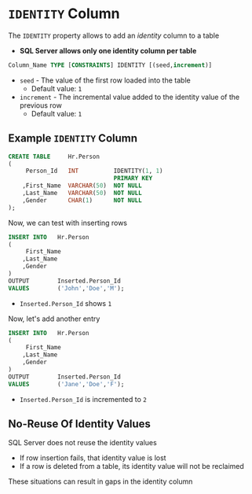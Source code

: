 # `IDENTITY` Column

The `IDENTITY` property allows to add an *identity* column to a table

- **SQL Server allows only one identity column per table**

```sql
Column_Name TYPE [CONSTRAINTS] IDENTITY [(seed,increment)]
```

- `seed` - The value of the first row loaded into the table
  - Default value: `1`
- `increment` - The incremental value added to the identity value of the previous row
  - Default value: `1`

## Example `IDENTITY` Column

```sql
CREATE TABLE     Hr.Person 
(
     Person_Id   INT          IDENTITY(1, 1) 
                              PRIMARY KEY
    ,First_Name  VARCHAR(50)  NOT NULL
    ,Last_Name   VARCHAR(50)  NOT NULL
    ,Gender      CHAR(1)      NOT NULL
);
```

Now, we can test with inserting rows

```sql
INSERT INTO   Hr.Person 
(
     First_Name
    ,Last_Name 
    ,Gender
)
OUTPUT        Inserted.Person_Id
VALUES        ('John','Doe','M');
```

- `Inserted.Person_Id` shows `1`

Now, let's add another entry

```sql
INSERT INTO   Hr.Person 
(
     First_Name
    ,Last_Name 
    ,Gender
)
OUTPUT        Inserted.Person_Id
VALUES        ('Jane','Doe','F');
```

- `Inserted.Person_Id` is incremented to `2`

## No-Reuse Of Identity Values

SQL Server does not reuse the identity values

- If row insertion fails, that identity value is lost
- If a row is deleted from a table, its identity value will not be reclaimed

These situations can result in gaps in the identity column